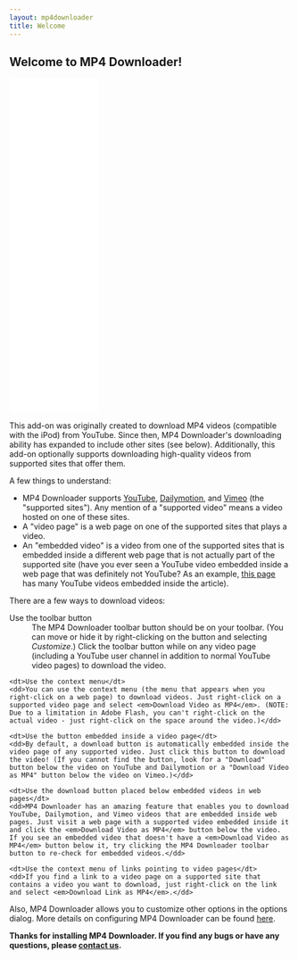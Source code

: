 ```yaml
---
layout: mp4downloader
title: Welcome
---
```

## Welcome to MP4 Downloader!

<aside class="sidebar"><iframe data-aa="52174" src="//ad.a-ads.com/52174?size=160x600" scrolling="no" style="width: 160px; height: 600px; border: 0px; padding: 0; overflow: hidden" allowtransparency="true"></iframe></aside>

This add-on was originally created to download MP4 videos (compatible with the iPod) from YouTube. Since then, MP4 Downloader's downloading ability has expanded to include other sites (see below). Additionally, this add-on optionally supports downloading high-quality videos from supported sites that offer them.

A few things to understand:

- MP4 Downloader supports [YouTube](http://www.youtube.com/), [Dailymotion](http://www.dailymotion.com/), and [Vimeo](http://www.vimeo.com/) (the "supported sites"). Any mention of a "supported video" means a video hosted on one of these sites.
- A "video page" is a web page on one of the supported sites that plays a video.
- An "embedded video" is a video from one of the supported sites that is embedded inside a different web page that is not actually part of the supported site (have you ever seen a YouTube video embedded inside a web page that was definitely not YouTube? As an example, [this page](http://news.cnet.com/8301-13579_3-20097156-37/the-charisma-of-steve-jobs-video-roundup/) has many YouTube videos embedded inside the article).

There are a few ways to download videos:

<dl>
    <dt>Use the toolbar button</dt>
    <dd>The MP4 Downloader toolbar button should be on your toolbar. (You can move or hide it by right-clicking on the button and selecting <em>Customize</em>.) Click the toolbar button while on any video page (including a YouTube user channel in addition to normal YouTube video pages) to download the video.</dd>
    
    <dt>Use the context menu</dt>
    <dd>You can use the context menu (the menu that appears when you right-click on a web page) to download videos. Just right-click on a supported video page and select <em>Download Video as MP4</em>. (NOTE: Due to a limitation in Adobe Flash, you can't right-click on the actual video - just right-click on the space around the video.)</dd>
    
    <dt>Use the button embedded inside a video page</dt>
    <dd>By default, a download button is automatically embedded inside the video page of any supported video. Just click this button to download the video! (If you cannot find the button, look for a "Download" button below the video on YouTube and Dailymotion or a "Download Video as MP4" button below the video on Vimeo.)</dd>
    
    <dt>Use the download button placed below embedded videos in web pages</dt>
    <dd>MP4 Downloader has an amazing feature that enables you to download YouTube, Dailymotion, and Vimeo videos that are embedded inside web pages. Just visit a web page with a supported video embedded inside it and click the <em>Download Video as MP4</em> button below the video. If you see an embedded video that doesn't have a <em>Download Video as MP4</em> button below it, try clicking the MP4 Downloader toolbar button to re-check for embedded videos.</dd>
    
    <dt>Use the context menu of links pointing to video pages</dt>
    <dd>If you find a link to a video page on a supported site that contains a video you want to download, just right-click on the link and select <em>Download Link as MP4</em>.</dd>
</dl>

Also, MP4 Downloader allows you to customize other options in the options dialog. More details on configuring MP4 Downloader can be found [here](/mp4downloader/docs/preferences.html).

**Thanks for installing MP4 Downloader. If you find any bugs or have any questions, please [contact us](/mp4downloader/contact.html).**
